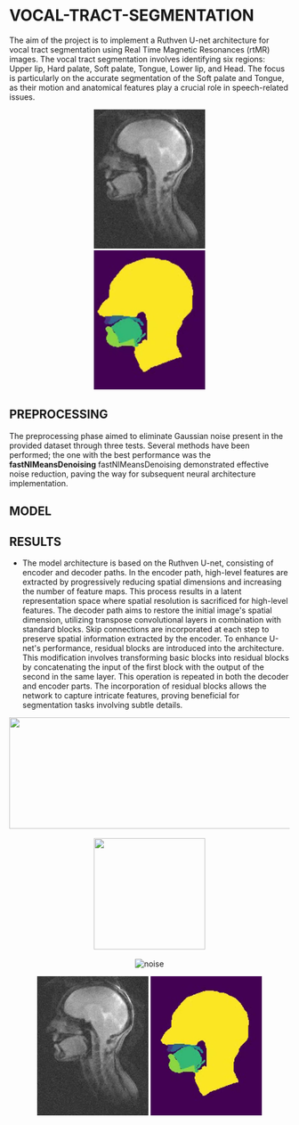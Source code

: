 # VOCAL-TRACT-SEGMENTATION
The aim of the project is to implement a Ruthven U-net architecture for vocal tract segmentation using Real Time Magnetic Resonances (rtMR) images. The vocal tract segmentation involves identifying six regions: Upper lip, Hard palate, Soft palate, Tongue, Lower lip, and Head. The focus is particularly on the accurate segmentation of the Soft palate and Tongue, as their motion and anatomical features play a crucial role in speech-related issues.


<p float="left" align="center">
  <img src="1.png" hspace="30"  width="200" heigth="200"/ >
  <img src="2.png" hspace="30"  width="200" heigth="200"/> 
</p>

## PREPROCESSING
The preprocessing phase aimed to eliminate Gaussian noise present in the provided dataset through three tests. Several methods have been performed; the one with the best performance was the **fastNlMeansDenoising** fastNlMeansDenoising demonstrated effective noise reduction, paving the way for subsequent neural architecture implementation.
## MODEL
## RESULTS
- The model architecture is based on the Ruthven U-net, consisting of encoder and decoder paths. In the encoder path, high-level features are extracted by progressively reducing spatial dimensions and increasing the number of feature maps. This process results in a latent representation space where spatial resolution is sacrificed for high-level features. The decoder path aims to restore the initial image's spatial dimension, utilizing transpose convolutional layers in combination with standard blocks. Skip connections are incorporated at each step to preserve spatial information extracted by the encoder.
To enhance U-net's performance, residual blocks are introduced into the architecture. This modification involves transforming basic blocks into residual blocks by concatenating the input of the first block with the output of the second in the same layer. This operation is repeated in both the decoder and encoder parts. The incorporation of residual blocks allows the network to capture intricate features, proving beneficial for segmentation tasks involving subtle details.

<p align="center">
  <img width="700" height="200" src="https://github.com/NacliNaclo/VOCAL-TRACT-SEGMENTATION/assets/107640468/8c7b3b2c-7689-4db5-aaac-77e2ffcc0394"/>
</p>


<p align="center">
  <img width="200" height="200" src="Media1 (online-video-cutter.com)(1).gif"/>
</p>

<p align="center">
  <img width="600" height="300" alt="noise" src="https://github.com/NacliNaclo/VOCAL-TRACT-SEGMENTATION/assets/107640468/122d29da-2bb9-420a-8963-313553b85a0e">
</p>


<p float="left" align="center">
  <img src="Picture2.png" width="200" />
  <img src="Picture3.png" width="200" /> 
</p>

